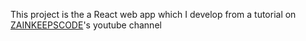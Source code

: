 This project is the a React web app which I develop from a tutorial on <a href="https://www.youtube.com/watch?v=P5VnLiGUmtY&t=243s" target="_blank">ZAINKEEPSCODE</a>'s youtube channel